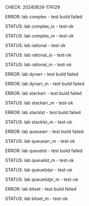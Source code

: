 CHECK: 20240624-174129
ERROR: lab complex - test build failed
STATUS: lab complex_io - test-ok
STATUS: lab complex_m - test-ok
STATUS: lab rational - test-ok
STATUS: lab rational_io - test-ok
STATUS: lab rational_m - test-ok
ERROR: lab dynarr - test build failed
ERROR: lab dynarr_m - test build failed
ERROR: lab stackarr - test build failed
STATUS: lab stackarr_m - test-ok
ERROR: lab stacklst - test build failed
STATUS: lab stacklst_m - test-ok
ERROR: lab queuearr - test build failed
STATUS: lab queuearr_m - test-ok
ERROR: lab queuelst - test build failed
STATUS: lab queuelst_m - test-ok
STATUS: lab queuelstpr - test-ok
STATUS: lab queuelstpr_m - test-ok
ERROR: lab bitset - test build failed
STATUS: lab bitset_m - test-ok
